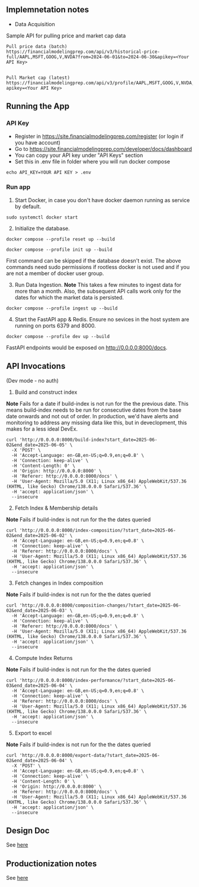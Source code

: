 ## Implemnetation notes

* Data Acquisition

Sample API for pulling price and market cap data

```
Pull price data (batch)
https://financialmodelingprep.com/api/v3/historical-price-full/AAPL,MSFT,GOOG,V,NVDA?from=2024-06-01&to=2024-06-30&apikey=<Your API Key>


Pull Market cap (latest)
https://financialmodelingprep.com/api/v3/profile/AAPL,MSFT,GOOG,V,NVDA,TSLA,META,AMZN,JPM,UNH?apikey=<Your API Key>

```

## Running the App


### API Key
* Register in https://site.financialmodelingprep.com/register (or login if you have account)
* Go to https://site.financialmodelingprep.com/developer/docs/dashboard
* You can copy your API key under "API Keys" section
* Set this in .env file in folder where you will run docker compose

```
echo API_KEY=YOUR API KEY > .env

```

### Run app

1. Start Docker, in case you don't have docker daemon running as service by default.

```
sudo systemctl docker start

```

2. Initialize the database.

```
docker compose --profile reset up --build

```

```
docker compose --profile init up --build

```

First command can be skipped if the database doesn't exist.
The above commands need sudo permissions if rootless docker is not used and if you
are not a member of docker user group.

3. Run Data Ingestion. **Note** This takes a few minutes to ingest data for more than a month.
Also, the subsequent API calls work only for the dates for which the market data is persisted.

```
docker compose --profile ingest up --build

```

4. Start the FastAPI app & Redis. Ensure no sevices in the host system are running on ports
6379 and 8000.

```
docker compose --profile dev up --build

```

FastAPI endpoints would be exposed on http://0.0.0.0:8000/docs.

## API Invocations

(Dev mode - no auth)

1. Build and construct index

**Note** Fails for a date if build-index is not run for the the previous date. This means build-index
needs to be run for consecutive dates from the base date onwards and not out of order.
In production, we'd have alerts and monitoring to address any missing data like this, but in deveclopment,
this makes for a less ideal DevEx.

```
curl 'http://0.0.0.0:8000/build-index?start_date=2025-06-02&end_date=2025-06-05' \
  -X 'POST' \
  -H 'Accept-Language: en-GB,en-US;q=0.9,en;q=0.8' \
  -H 'Connection: keep-alive' \
  -H 'Content-Length: 0' \
  -H 'Origin: http://0.0.0.0:8000' \
  -H 'Referer: http://0.0.0.0:8000/docs' \
  -H 'User-Agent: Mozilla/5.0 (X11; Linux x86_64) AppleWebKit/537.36 (KHTML, like Gecko) Chrome/138.0.0.0 Safari/537.36' \
  -H 'accept: application/json' \
  --insecure

```

2. Fetch Index & Membership details

**Note** Fails if build-index is not run for the the dates queried

```
curl 'http://0.0.0.0:8000/index-composition/?start_date=2025-06-02&end_date=2025-06-02' \
  -H 'Accept-Language: en-GB,en-US;q=0.9,en;q=0.8' \
  -H 'Connection: keep-alive' \
  -H 'Referer: http://0.0.0.0:8000/docs' \
  -H 'User-Agent: Mozilla/5.0 (X11; Linux x86_64) AppleWebKit/537.36 (KHTML, like Gecko) Chrome/138.0.0.0 Safari/537.36' \
  -H 'accept: application/json' \
  --insecure

```

3. Fetch changes in Index composition

**Note** Fails if build-index is not run for the the dates queried

```
curl 'http://0.0.0.0:8000/composition-changes/?start_date=2025-06-02&end_date=2025-06-03' \
  -H 'Accept-Language: en-GB,en-US;q=0.9,en;q=0.8' \
  -H 'Connection: keep-alive' \
  -H 'Referer: http://0.0.0.0:8000/docs' \
  -H 'User-Agent: Mozilla/5.0 (X11; Linux x86_64) AppleWebKit/537.36 (KHTML, like Gecko) Chrome/138.0.0.0 Safari/537.36' \
  -H 'accept: application/json' \
  --insecure

```

4. Compute Index Returns

**Note** Fails if build-index is not run for the the dates queried

```
curl 'http://0.0.0.0:8000/index-performance/?start_date=2025-06-03&end_date=2025-06-04' \
  -H 'Accept-Language: en-GB,en-US;q=0.9,en;q=0.8' \
  -H 'Connection: keep-alive' \
  -H 'Referer: http://0.0.0.0:8000/docs' \
  -H 'User-Agent: Mozilla/5.0 (X11; Linux x86_64) AppleWebKit/537.36 (KHTML, like Gecko) Chrome/138.0.0.0 Safari/537.36' \
  -H 'accept: application/json' \
  --insecure

```

5. Export to excel

**Note** Fails if build-index is not run for the the dates queried

```
curl 'http://0.0.0.0:8000/export-data/?start_date=2025-06-02&end_date=2025-06-04' \
  -X 'POST' \
  -H 'Accept-Language: en-GB,en-US;q=0.9,en;q=0.8' \
  -H 'Connection: keep-alive' \
  -H 'Content-Length: 0' \
  -H 'Origin: http://0.0.0.0:8000' \
  -H 'Referer: http://0.0.0.0:8000/docs' \
  -H 'User-Agent: Mozilla/5.0 (X11; Linux x86_64) AppleWebKit/537.36 (KHTML, like Gecko) Chrome/138.0.0.0 Safari/537.36' \
  -H 'accept: application/json' \
  --insecure

```



## Design Doc

See [here](docs/design.md)

## Productionization notes

See [here](docs/productionize.md)